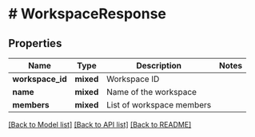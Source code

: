 # # WorkspaceResponse

## Properties

Name | Type | Description | Notes
------------ | ------------- | ------------- | -------------
**workspace_id** | **mixed** | Workspace ID |
**name** | **mixed** | Name of the workspace |
**members** | **mixed** | List of workspace members |

[[Back to Model list]](../../README.md#models) [[Back to API list]](../../README.md#endpoints) [[Back to README]](../../README.md)
